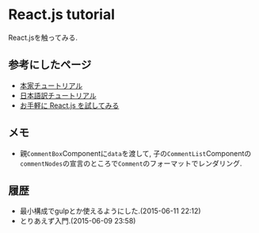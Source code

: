 # React.js tutorial
React.jsを触ってみる.

## 参考にしたページ
- [本家チュートリアル](https://facebook.github.io/react/docs/tutorial.html)
- [日本語訳チュートリアル](http://mae.chab.in/archives/2529)
- [お手軽に React.js を試してみる](http://qiita.com/cortyuming/items/9e7c30224ff3e4671019)

## メモ
- 親`CommentBox`Componentに`data`を渡して, 子の`CommentList`Componentの`commentNodes`の宣言のところで`Comment`のフォーマットでレンダリング.

## 履歴
- 最小構成でgulpとか使えるようにした.(2015-06-11 22:12)
- とりあえず入門.(2015-06-09 23:58)

